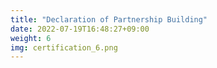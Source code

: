 ```yaml
---
title: "Declaration of Partnership Building"
date: 2022-07-19T16:48:27+09:00
weight: 6
img: certification_6.png
---
```

